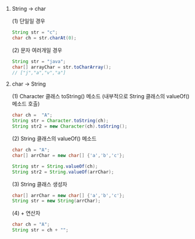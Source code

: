 1. String → char

    (1) 단일일 경우

    ```java
    String str = "c";
    char ch = str.charAt(0);
    ```

    (2) 문자 여러개일 경우

    ```java
    String str = "java";
    char[] arrayChar = str.toCharArray();
    // ["j","a","v","a"]
    ```

2. char → String

    (1) Character 클래스 toString() 메소드 (내부적으로 String 클래스의 valueOf() 메소드 호출)

    ```java
    char ch =  "A";
    String str = Character.toString(ch);
    String str2 = new Character(ch).toString();
    ```

    (2) String 클래스의 valueOf() 메소드

    ```java
    char ch = "A";
    char[] arrChar = new char[] {'a','b','c'};

    String str = String.valueOf(ch);
    String str2 = String.valueOf(arrChar);
    ```

    (3) String 클래스 생성자

    ```java
    char[] arrChar = new char[] {'a','b','c'};
    String str = new String(arrChar);
    ```

    (4) + 연산자

    ```java
    char ch = "A";
    String str = ch + "";
    ```
